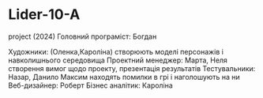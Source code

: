 # Lider-10-A
project (2024)
Головний програміст: Богдан

Художники: (Оленка,Кароліна) створюють моделі персонажів і навколишнього середовища 
Проектний менеджер: Марта, Неля  створення вимог щодо проекту, презентація результатів
Тестувальники: Назар, Данило Максим находять помилки в грі і наголошують на ни
Веб-дизайнер: Роберт
Бізнес аналітик: Кароліна 
